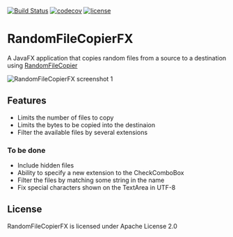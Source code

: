 [![Build Status](https://travis-ci.org/octaviospain/RandomFileCopierFX.svg?branch=master)](https://travis-ci.org/octaviospain/RandomFileCopierFX)
[![codecov](https://codecov.io/gh/octaviospain/RandomFileCopierFX/branch/master/graph/badge.svg)](https://codecov.io/gh/octaviospain/RandomFileCopierFX)
[![license](https://img.shields.io/badge/license-Apache%202-brightgreen.svg)](https://github.com/octaviospain/RandomFileCopierFX/blob/master/LICENSE.txt)

# RandomFileCopierFX
A JavaFX application that copies random files from a source to a destination using [RandomFileCopier](https://github.com/octaviospain/RandomFileCopier "RandomFileCopier")

![RandomFileCopierFX screenshot 1](http://imageshack.com/a/img924/4756/qawXQs.png)

## Features
* Limits the number of files to copy
* Limits the bytes to be copied into the destinaion
* Filter the available files by several extensions

### To be done
* Include hidden files
* Ability to specify a new extension to the CheckComboBox
* Filter the files by matching some string in the name
* Fix special characters shown on the TextArea in UTF-8

## License
RandomFileCopierFX is licensed under Apache License 2.0
